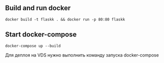 ## Build and run docker

    docker build -t flaskk . && docker run -p 80:80 flaskk


## Start docker-compose

    docker-compose up --build

Для деплоя на VDS нужно выполнить команду запуска docker-compose